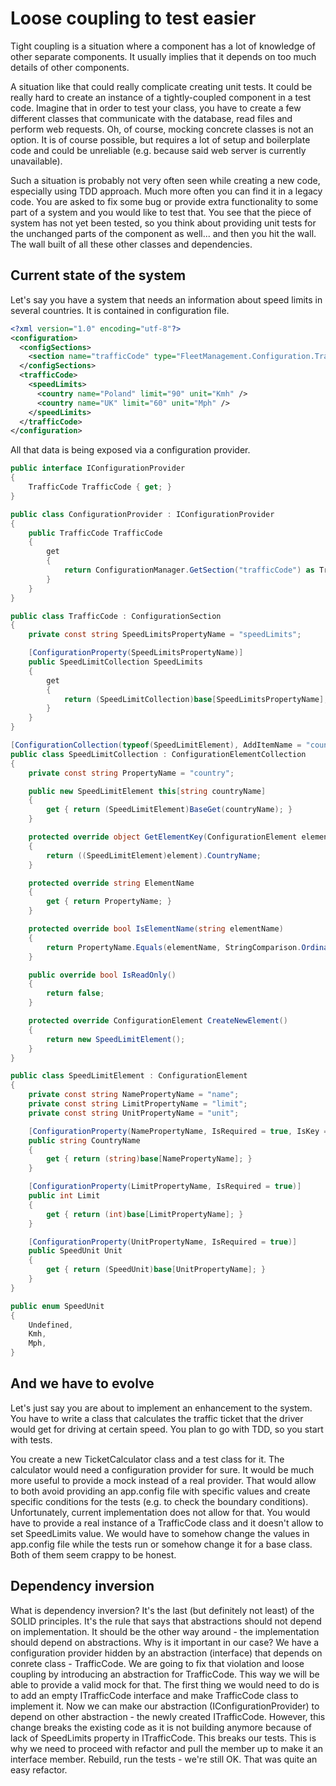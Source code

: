 # Loose coupling to test easier

Tight coupling is a situation where a component has a lot of knowledge of other separate components. It usually implies that it depends on too much details of other components.

A situation like that could really complicate creating unit tests. It could be really hard to create an instance of a tightly-coupled component in a test code. Imagine that in order to test your class, you have to create a few different classes that communicate with the database, read files and perform web requests. Oh, of course, mocking concrete classes is not an option. It is of course possible, but requires a lot of setup and boilerplate code and could be unreliable (e.g. because said web server is currently unavailable).

Such a situation is probably not very often seen while creating a new code, especially using TDD approach. Much more often you can find it in a legacy code. You are asked to fix some bug or provide extra functionality to some part of a system and you would like to test that. You see that the piece of system has not yet been tested, so you think about providing unit tests for the unchanged parts of the component as well... and then you hit the wall. The wall built of all these other classes and dependencies.

## Current state of the system

Let's say you have a system that needs an information about speed limits in several countries. It is contained in configuration file.

```xml
<?xml version="1.0" encoding="utf-8"?>
<configuration>
  <configSections>
    <section name="trafficCode" type="FleetManagement.Configuration.TrafficCode, FleetManagement" />
  </configSections>
  <trafficCode>
    <speedLimits>
      <country name="Poland" limit="90" unit="Kmh" />
      <country name="UK" limit="60" unit="Mph" />
    </speedLimits>
  </trafficCode>
</configuration>
```

All that data is being exposed via a configuration provider.

```c#
public interface IConfigurationProvider
{
    TrafficCode TrafficCode { get; }
}

public class ConfigurationProvider : IConfigurationProvider
{
    public TrafficCode TrafficCode
    {
        get
        {
            return ConfigurationManager.GetSection("trafficCode") as TrafficCode;
        }
    }
}

public class TrafficCode : ConfigurationSection
{
    private const string SpeedLimitsPropertyName = "speedLimits";

    [ConfigurationProperty(SpeedLimitsPropertyName)]
    public SpeedLimitCollection SpeedLimits
    {
        get
        {
            return (SpeedLimitCollection)base[SpeedLimitsPropertyName];
        }
    }
}

[ConfigurationCollection(typeof(SpeedLimitElement), AddItemName = "country")]
public class SpeedLimitCollection : ConfigurationElementCollection
{
    private const string PropertyName = "country";

    public new SpeedLimitElement this[string countryName]
    {
        get { return (SpeedLimitElement)BaseGet(countryName); }
    }

    protected override object GetElementKey(ConfigurationElement element)
    {
        return ((SpeedLimitElement)element).CountryName;
    }

    protected override string ElementName
    {
        get { return PropertyName; }
    }

    protected override bool IsElementName(string elementName)
    {
        return PropertyName.Equals(elementName, StringComparison.OrdinalIgnoreCase);
    }

    public override bool IsReadOnly()
    {
        return false;
    }

    protected override ConfigurationElement CreateNewElement()
    {
        return new SpeedLimitElement();
    }
}

public class SpeedLimitElement : ConfigurationElement
{
    private const string NamePropertyName = "name";
    private const string LimitPropertyName = "limit";
    private const string UnitPropertyName = "unit";

    [ConfigurationProperty(NamePropertyName, IsRequired = true, IsKey = true)]
    public string CountryName
    {
        get { return (string)base[NamePropertyName]; }
    }

    [ConfigurationProperty(LimitPropertyName, IsRequired = true)]
    public int Limit
    {
        get { return (int)base[LimitPropertyName]; }
    }

    [ConfigurationProperty(UnitPropertyName, IsRequired = true)]
    public SpeedUnit Unit
    {
        get { return (SpeedUnit)base[UnitPropertyName]; }
    }
}

public enum SpeedUnit
{
    Undefined,
    Kmh,
    Mph,
}
```

## And we have to evolve

Let's just say you are about to implement an enhancement to the system. You have to write a class that calculates the traffic ticket that the driver would get for driving at certain speed. You plan to go with TDD, so you start with tests.

You create a new TicketCalculator class and a test class for it. The calculator would need a configuration provider for sure. It would be much more useful to provide a mock instead of a real provider. That would allow to both avoid providing an app.config file with specific values and create specific conditions for the tests (e.g. to check the boundary conditions).
Unfortunately, current implementation does not allow for that. You would have to provide a real instance of a TrafficCode class and it doesn't allow to set SpeedLimits value. We would have to somehow change the values in app.config file while the tests run or somehow change it for a base class. Both of them seem crappy to be honest.

## Dependency inversion

What is dependency inversion? It's the last (but definitely not least) of the SOLID principles. It's the rule that says that abstractions should not depend on implementation. It should be the other way around - the implementation should depend on abstractions.
Why is it important in our case? We have a configuration provider hidden by an abstraction (interface) that depends on conrete class - TrafficCode. We are going to fix that violation and loose coupling by introducing an abstraction for TrafficCode. This way we will be able to provide a valid mock for that.
The first thing we would need to do is to add an empty ITrafficCode interface and make TrafficCode class to implement it.
Now we can make our abstraction (IConfigurationProvider) to depend on other abstraction - the newly created ITrafficCode. However, this change breaks the existing code as it is not building anymore because of lack of SpeedLimits property in ITrafficCode. This breaks our tests. This is why we need to proceed with refactor and pull the member up to make it an interface member. Rebuild, run the tests - we're still OK. That was quite an easy refactor.